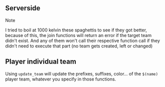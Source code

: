 ## Serverside
> [!NOTE]
> I tried to boil at 1000 kelvin these spaghettis to see if they got better, because of this, the join functions will return an error if the target team didn't exist. And any of them won't call their respective function call if they didn't need to execute that part (no team gets created, left or changed)

## Player individual team

Using `update_team` will update the prefixes, suffixes, color... of the `$(name)` player team, whatever you specify in those functions.